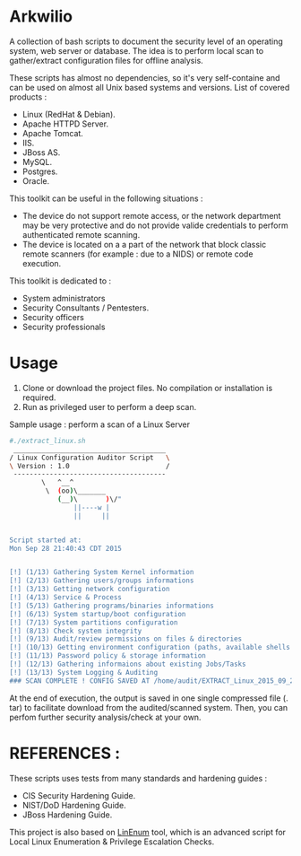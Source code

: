 # Arkwilio

A collection of bash scripts to document the security level of an operating system, web server or database. The idea is to perform local scan to gather/extract configuration files for offline analysis.

These scripts has almost no dependencies,  so it's very self-containe and can be used on almost all Unix based systems and versions. List of covered products :

* Linux (RedHat & Debian).
* Apache HTTPD Server.
* Apache Tomcat.
* IIS.
* JBoss AS.
* MySQL.
* Postgres.
* Oracle.

This toolkit can be useful in the following situations :

* The device do not support remote access, or the network department may be very protective and do not provide valide credentials to perform authenticated remote scanning.
* The device is located on a a part of the network that block classic remote scanners (for example : due to a NIDS) or remote code execution.

This toolkit is dedicated to :

* System administrators
* Security Consultants / Pentesters.
* Security officers
* Security professionals


# Usage

1. Clone or download the project files. No compilation or installation is required.
2. Run as privileged user to perform a deep scan.

Sample usage : perform a scan of a Linux Server

```bash
#./extract_linux.sh
 ______________________________________
/ Linux Configuration Auditor Script   \
\ Version : 1.0                        /
 --------------------------------------
        \   ^__^
         \  (oo)\_______
            (__)\       )\/"
                ||----w |
                ||     ||


Script started at:
Mon Sep 28 21:40:43 CDT 2015


[!] (1/13) Gathering System Kernel information
[!] (2/13) Gathering users/groups informations
[!] (3/13) Getting network configuration
[!] (4/13) Service & Process
[!] (5/13) Gathering programs/binaries informations
[!] (6/13) System startup/boot configuration
[!] (7/13) System partitions configuration
[!] (8/13) Check system integrity
[!] (9/13) Audit/review permissions on files & directories
[!] (10/13) Getting environment configuration (paths, available shells ...)
[!] (11/13) Password policy & storage information
[!] (12/13) Gathering informaions about existing Jobs/Tasks
[!] (13/13) System Logging & Auditing
### SCAN COMPLETE ! CONFIG SAVED AT /home/audit/EXTRACT_Linux_2015_09_28-21:40:43.tar ###
```

At the end of execution, the output is saved in one single compressed file (. tar) to facilitate download from the audited/scanned system. Then, you can perfom further security analysis/check at your own. 

# REFERENCES :

These scripts uses tests from many standards and hardening guides :

* CIS Security Hardening Guide.
* NIST/DoD Hardening Guide.
* JBoss Hardening Guide.

This project is also based on [LinEnum](https://github.com/rebootuser/LinEnum) tool, which is an advanced script for Local Linux Enumeration & Privilege Escalation Checks.
